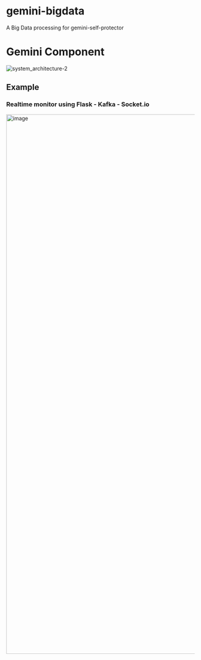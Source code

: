 # gemini-bigdata
A Big Data processing for gemini-self-protector

# Gemini Component

![system_architecture-2](https://github.com/noobpk/gemini-bigdata-serve/assets/31820707/8e96c318-d1e7-4949-ac5f-a0c7602975ef)

## Example

### Realtime monitor using Flask - Kafka - Socket.io

<img width="1440" alt="image" src="https://github.com/noobpk/gemini-bigdata-serve/assets/31820707/c7d2e4ae-6539-4eeb-85f2-b1cbe31ea614">
